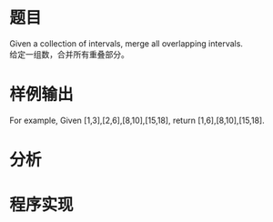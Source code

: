 # 题目
Given a collection of intervals, merge all overlapping intervals.\
给定一组数，合并所有重叠部分。
# 样例输出
For example,
Given [1,3],[2,6],[8,10],[15,18],
return [1,6],[8,10],[15,18]. 
# 分析

# 程序实现

